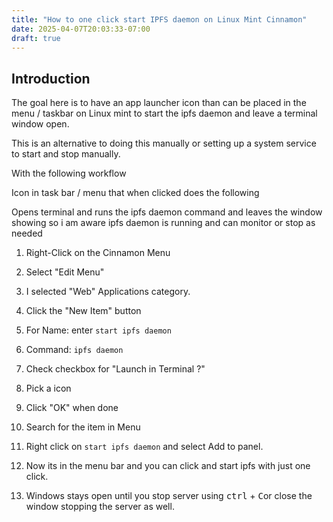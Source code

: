 ```yaml
---
title: "How to one click start IPFS daemon on Linux Mint Cinnamon"
date: 2025-04-07T20:03:33-07:00
draft: true
---
```


## Introduction

The goal here is to have an app launcher icon than can be placed in the menu / taskbar on Linux mint to start the ipfs daemon and leave a terminal window open.

This is an alternative to doing this manually or setting up a system service to start and stop manually.

With the following workflow

Icon in task bar / menu that when clicked does the following

Opens terminal and runs the ipfs daemon command and leaves the window showing so i am aware ipfs daemon is running and can monitor or stop as needed

1. Right-Click on the Cinnamon Menu

2. Select "Edit Menu"

3. I selected "Web" Applications category.

4. Click the "New Item" button

5. For Name: enter `start ipfs daemon`

6.  Command: `ipfs daemon`

7. Check checkbox for "Launch in Terminal ?"

8. Pick a icon

9. Click "OK" when done

10. Search for the item in Menu

11. Right click on `start ipfs daemon` and select Add to panel.

12. Now its in the menu bar and you can click and start ipfs with just one click.

13. Windows stays open until you stop server using <kbd>ctrl</kbd> + <kbd>C</kbd>or close the window stopping the server as well.

